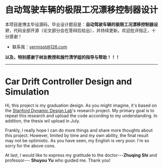 # 自动驾驶车辆的极限工况漂移控制器设计

本项目是博主毕设源码，毕业设计题目是：**自动驾驶车辆的极限工况漂移控制器设计**，代码全部开源（论文部分会在答辩后给出），并持续更新。欢迎批评指正，十分感谢！

* 联系我：vermisst@126.com

**以及，特别感谢于树友教授和施竹清学姐的指导与帮助！！！**


***
# Car Drift Controller Design and Simulation

Hi, this project is my graduation design. As you might imagine, it's based on the [Stanford Dynamic Design Lab](https://ddl.stanford.edu/)'s research project. My primary goal is to repeat this research and upload the code according to my understanding. In addition, the thesis wil upload in July. 

Frankly, I really hope I can do more things and share more thoughts about this project. However, limited by time and my own ability, the final result may not be optimistic. As you have seen, my English is very poor. I'm so sorry for the above cons. 

At last, I would like to express my gratitude to the doctor---**Zhuqing Shi** and professor--- **Shuyou Yu** who guided me. Thank you! 
